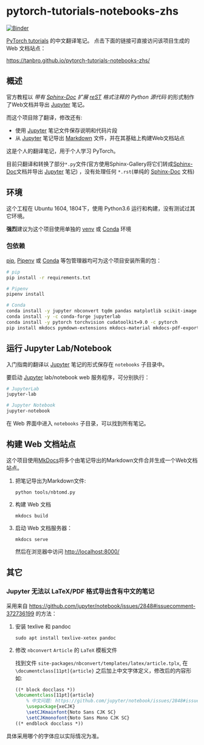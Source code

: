 # pytorch-tutorials-notebooks-zhs

[![Binder](https://mybinder.org/badge_logo.svg)](https://mybinder.org/v2/gh/tanbro/pytorch-tutorials-notebooks-zhs/master)

[PyTorch tutorials](https://github.com/pytorch/tutorials/) 的中文翻译笔记。
点击下面的链接可直接访问该项目生成的 Web 文档站点：

<https://tanbro.github.io/pytorch-tutorials-notebooks-zhs/>

## 概述

官方教程以 *带有 [Sphinx-Doc][] 扩展 [reST][] 格式注释的 Python 源代码* 的形式制作了Web文档并导出 [Jupyter][] 笔记。

而这个项目除了翻译，修改还有:

- 使用 [Jupyter][] 笔记文件保存说明和代码片段
- 从 [Jupyter][] 笔记导出 [Markdown][] 文件，并在其基础上构建Web文档站点

这是个人的翻译笔记，用于个人学习 PyTorch。

目前只翻译和转换了部分`*.py`文件(官方使用Sphinx-Gallery将它们转成[Sphinx-Doc][]文档并导出 [Jupyter][] 笔记) ，没有处理任何 `*.rst`(单纯的 [Sphinx-Doc][] 文档)

## 环境

这个工程在 Ubuntu 1604, 1804下，使用 Python3.6 运行和构建，没有测试过其它环境。

**强烈**建议为这个项目使用单独的 [venv][] 或 [Conda][] 环境

### 包依赖

[pip][], [Pipenv] 或 [Conda][] 等包管理器均可为这个项目安装所需的包：

```bash tab="pip"
# pip
pip install -r requirements.txt
```

```bash tab="Pipenv"
# Pipenv
pipenv install
```

```bash tab="Conda"
# Conda
conda install -y jupyter nbconvert tqdm pandas matplotlib scikit-image pillow=4.1.1 pygments python-slugify
conda install -y -c conda-forge jupyterlab
conda install -y pytorch torchvision cudatoolkit=9.0 -c pytorch
pip install mkdocs pymdown-extensions mkdocs-material mkdocs-pdf-export-plugin
```

## 运行 Jupyter Lab/Notebook

入门指南的翻译以 [Jupyter][] 笔记的形式保存在 `notebooks` 子目录中。

要启动 [Jupyter][] lab/notebook web 服务程序，可分别执行：

```bash tab="JupyterLab"
# JupyterLab
jupyter-lab
```

```bash tab="Jupyter Notebook"
# Jupyter Notebook
jupyter-notebook
```

在 Web 界面中进入 `notebooks` 子目录，可以找到所有笔记。

## 构建 Web 文档站点

这个项目使用[MkDocs][]将多个由笔记导出的Markdown文件合并生成一个Web文档站点。

1. 把笔记导出为Markdown文件:

   ```console
   python tools/nbtomd.py
   ```

2. 构建 Web 文档

   ```console
   mkdocs build
   ```

3. 启动 Web 文档服务器：

   ```console
   mkdocs serve
   ```

   然后在浏览器中访问 <http://localhost:8000/>

## 其它

### Jupyter 无法以 LaTeX/PDF 格式导出含有中文的笔记

采用来自 <https://github.com/jupyter/notebook/issues/2848#issuecomment-372736199> 的方法：

1. 安装 texlive 和 pandoc

   ```console
   sudo apt install texlive-xetex pandoc
   ```

2. 修改 `nbconvert` `Article` 的 `LaTeX` 模板文件

   找到文件 `site-packages/nbconvert/templates/latex/article.tplx`,
   在 `\documentclass[11pt]{article}` 之后加上中文字体定义，修改后的内容形如:

   ```latex
   ((* block docclass *))
   \documentclass[11pt]{article}
       % 中文问题: https://github.com/jupyter/notebook/issues/2848#issuecomment-372736199
       \usepackage{xeCJK}
       \setCJKmainfont{Noto Sans CJK SC}
       \setCJKmonofont{Noto Sans Mono CJK SC}
   ((* endblock docclass *))
   ```

具体采用哪个的字体应以实际情况为准。

[Jupyter]: https://jupyter.org/
[Conda]: https://packaging.python.org/key_projects/#conda
[pip]: https://packaging.python.org/key_projects/#pip
[Pipenv]: https://packaging.python.org/key_projects/#pipenv
[venv]: https://packaging.python.org/key_projects/#venv
[Sphinx-Doc]: http://www.sphinx-doc.org/
[reST]: http://www.sphinx-doc.org/en/master/usage/restructuredtext/ "reStructuredText (reST)"
[Sphinx-Gallery]: https://sphinx-gallery.github.io/
[MkDocs]: https://www.mkdocs.org
[Markdown]: https://www.markdownguide.org/

